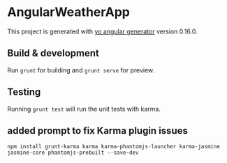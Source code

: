 # AngularWeatherApp

This project is generated with [yo angular generator](https://github.com/yeoman/generator-angular)
version 0.16.0.

## Build & development

Run `grunt` for building and `grunt serve` for preview.

## Testing

Running `grunt test` will run the unit tests with karma.

## added prompt to fix Karma plugin issues
`npm install grunt-karma karma karma-phantomjs-launcher karma-jasmine jasmine-core phantomjs-prebuilt --save-dev`
